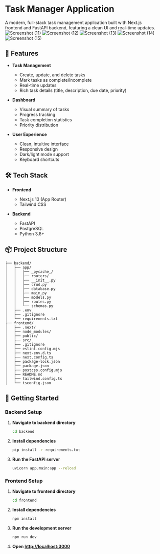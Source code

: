 # Task Manager Application

A modern, full-stack task management application built with Next.js frontend and FastAPI backend, featuring a clean UI and real-time updates.
![Screenshot (11)](https://github.com/user-attachments/assets/84fb65fc-e835-4bb8-9cfb-59ca3c5d7afd)
![Screenshot (12)](https://github.com/user-attachments/assets/2a6431db-d6f5-4153-a124-68c48a510913)
![Screenshot (13)](https://github.com/user-attachments/assets/d4ac6c85-78a2-4a1b-8439-fcfe3c3e7d5c)
![Screenshot (14)](https://github.com/user-attachments/assets/4c984226-6181-47b9-88d2-c6d99178e5e9)
![Screenshot (15)](https://github.com/user-attachments/assets/f6dc0c67-4b7d-447e-96ee-d006adb02489)


## 🌟 Features

- **Task Management**
  - Create, update, and delete tasks
  - Mark tasks as complete/incomplete
  - Real-time updates
  - Rich task details (title, description, due date, priority)

- **Dashboard**
  - Visual summary of tasks
  - Progress tracking
  - Task completion statistics
  - Priority distribution

- **User Experience**
  - Clean, intuitive interface
  - Responsive design
  - Dark/light mode support
  - Keyboard shortcuts

## 🛠️ Tech Stack

- **Frontend**
  - Next.js 13 (App Router)
  - Tailwind CSS

- **Backend**
  - FastAPI
  - PostgreSQL
  - Python 3.8+

## 📦 Project Structure

```
├── backend/
│   ├── app/
│   │   ├── _pycache_/
│   │   ├── routers/
│   │   ├── __init__.py
│   │   ├── crud.py
│   │   ├── database.py
│   │   ├── main.py
│   │   ├── models.py
│   │   ├── routes.py
│   │   └── schemas.py
│   ├── .env
│   ├── .gitignore
│   └── requirements.txt
├── frontend/
│   ├── .next/
│   ├── node_modules/
│   ├── public/
│   ├── src/
│   ├── .gitignore
│   ├── eslint.config.mjs
│   ├── next-env.d.ts
│   ├── next.config.ts
│   ├── package-lock.json
│   ├── package.json
│   ├── postcss.config.mjs
│   ├── README.md
│   ├── tailwind.config.ts
│   └── tsconfig.json
```

## 🚀 Getting Started

### Backend Setup

1. **Navigate to backend directory**
   ```bash
   cd backend
   ```
2. **Install dependencies**
   ```bash
   pip install -r requirements.txt
   ```
3. **Run the FastAPI server**
   ```bash
   uvicorn app.main:app --reload
   ```

### Frontend Setup

1. **Navigate to frontend directory**
   ```bash
   cd frontend
   ```

2. **Install dependencies**
   ```bash
   npm install
   ```

3. **Run the development server**
   ```bash
   npm run dev
   ```

5. **Open [http://localhost:3000](http://localhost:3000)**


```
